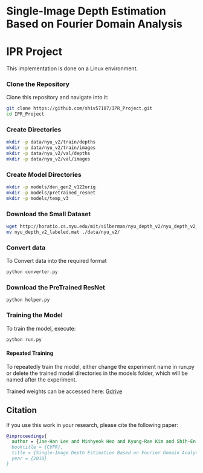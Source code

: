 # Single-Image Depth Estimation Based on Fourier Domain Analysis

# IPR Project

This implementation is done on a Linux environment.


### Clone the Repository

Clone this repository and navigate into it:

```bash
git clone https://github.com/shiv57107/IPR_Project.git
cd IPR_Project
```
### Create Directories

``` bash
mkdir -p data/nyu_v2/train/depths
mkdir -p data/nyu_v2/train/images
mkdir -p data/nyu_v2/val/depths
mkdir -p data/nyu_v2/val/images
```
### Create Model Directories 
```bash
mkdir -p models/den_gen2_v122orig
mkdir -p models/pretrained_resnet
mkdir -p models/temp_v3
```
### Download the Small Dataset
```bash 
wget http://horatio.cs.nyu.edu/mit/silberman/nyu_depth_v2/nyu_depth_v2_labeled.mat
mv nyu_depth_v2_labeled.mat ./data/nyu_v2/
```

### Convert data
To Convert data into the required format 
``` bash
python converter.py
```
### Download the PreTrained ResNet
```
python helper.py
```
### Training the Model
To train the model, execute:
```bash
python run.py
```
#### Repeated Training
To repeatedly train the model, either change the experiment name in run.py or delete the trained model directories in the models folder, which will be named after the experiment.

Trained weights can be accessed here: [Gdrive](https://drive.google.com/file/d/1n39DKMLWwxZ4HNFSaF1HeAH4aP6Mz_7W/view?usp=sharing)

## Citation

If you use this work in your research, please cite the following paper:

```bibtex
@inproceedings{
  author = {Jae-Han Lee and Minhyeok Heo and Kyung-Rae Kim and Shih-En Wei and Chang-Su Kim},
  booktitle = {CVPR},
  title = {Single-Image Depth Estimation Based on Fourier Domain Analysis},
  year = {2018}
}
